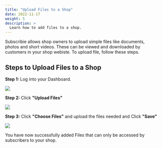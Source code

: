 ```yaml
---
title: "Upload Files to a Shop"
date: 2022-11-17
weight: 5
description: >
  Learn how to add files to a shop.
---
```


Subscribie allows shop owners to upload simple files like documents, photos and short videos. These can be viewed and downloaded by customers in your shop webiste. To upload file, follow these steps.

## Steps to Upload Files to a Shop

**Step 1:** Log into your Dashboard.

![](https://subscribie.co.uk/blog/content/images/size/w1000/2022/11/image-64.png)

**Step 2:** Click **"Upload Files"**

![](https://subscribie.co.uk/blog/content/images/size/w1000/2022/11/image-99.png)

**Step 3:** Click **"Choose Files"** and upload the files needed and Click **"Save"**

![](https://subscribie.co.uk/blog/content/images/size/w1000/2022/11/image-100.png)

You have now successfully added Files that can only be accessed by subscribers to your shop.